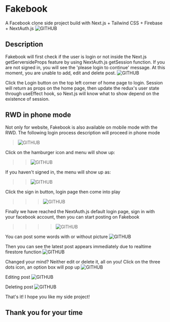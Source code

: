 # Fakebook

A Facebook clone side project build with Next.js + Tailwind CSS + Firebase + NextAuth.js
![GITHUB](./forReadme/overview.PNG)

## Description

Fakebook will first check if the user is login or not inside the Next.js getServersideProps feature by using NextAuth.js getSession function. If you are not signed in, you will see the 'please login to continue' message. At this moment, you are unable to add, edit and delete post.
![GITHUB](./forReadme/notloginoverview.PNG)

Click the Login button on the top left corner of home page to login. Session will return as props on the home page, then update the redux's user state through useEffect hook, so Next.js will know what to show depend on the existence of session.

## RWD in phone mode

Not only for website, Fakebook is also available on mobile mode with the RWD. The following login process description will proceed in phone mode

> ![GITHUB](./forReadme/phonemode.PNG)

Click on the hamburger icon and menu will show up:

> > ![GITHUB](./forReadme/signoutmenu.PNG)

If you haven't signed in, the menu will show up as:

> > ![GITHUB](./forReadme/signinmenu.PNG)

Click the sign in button, login page then come into play

> > > ![GITHUB](./forReadme/loginpage.PNG)

Finally we have reached the NextAuth.js default login page, sign in with your facebook account, then you can start posting on Fakebook

> > > > ![GITHUB](./forReadme/nextauthsigninpage.PNG)

You can post some words with or without picture
![GITHUB](./forReadme/posting.PNG)

Then you can see the latest post appears immediately due to realtime firestore function
![GITHUB](./forReadme/latestpost.PNG)

Changed your mind? Neither edit or delete it, all on you!
Click on the three dots icon, an option box will pop up
![GITHUB](./forReadme/postoptionform.PNG)

Editing post
![GITHUB](./forReadme/editpost.PNG)

Deleting post
![GITHUB](./forReadme/deletepost.PNG)

That's it! I hope you like my side project!

## Thank you for your time
